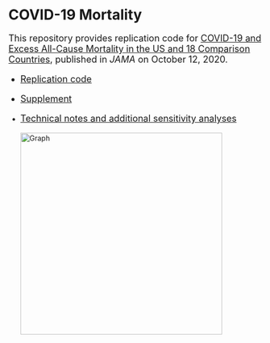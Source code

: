 # COVID-19 Mortality

 <font size="4"> This repository provides replication code for [COVID-19 and Excess All-Cause Mortality in the US
and 18 Comparison Countries](https://jamanetwork.com/journals/jama/issue/324/5), published in <em>JAMA</em> on October 12, 2020. 

- [Replication code]()
- [Supplement]()
- [Technical notes and additional sensitivity analyses]()

  </font>
  
  <img src="https://github.com/abilinski/MortalityCOVID19/blob/master/content/model_diagram.png" alt="Graph" style="width:400px;" class="center"/>
